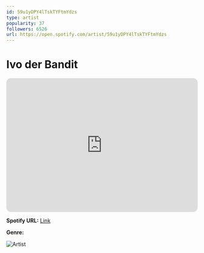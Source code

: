 ```yaml
---
id: 59u1yDPY4lTskTYFtmYdzs
type: artist
popularity: 37
followers: 6526
url: https://open.spotify.com/artist/59u1yDPY4lTskTYFtmYdzs
---
```

# Ivo der Bandit

<iframe style="border-radius:12px" src="https://open.spotify.com/embed/artist/59u1yDPY4lTskTYFtmYdzs" width="100%" height="352" frameBorder="0" allowfullscreen="" allow="autoplay; clipboard-write; encrypted-media; fullscreen; picture-in-picture" loading="lazy"></iframe>

**Spotify URL:** [Link](https://open.spotify.com/artist/59u1yDPY4lTskTYFtmYdzs)

**Genre:** 

![Artist](https://i.scdn.co/image/ab6761610000e5ebe0ddb5959696538cfc3dc66b)
